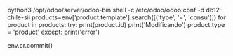 python3 /opt/odoo/server/odoo-bin shell -c /etc/odoo/odoo.conf -d db12-chile-sii
products=env['product.template'].search([('type', '=', 'consu')])
for product in products:
    try:
        print(product.id)
        print('Modificando')
        product.type = 'product'
    except:
        print('error')

env.cr.commit()
